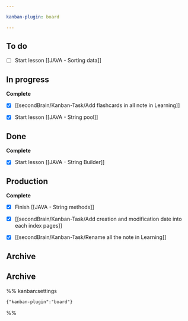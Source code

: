 ```yaml
---

kanban-plugin: board

---
```


## To do

- [ ] Start lesson [[JAVA - Sorting data]]


## In progress

**Complete**
- [x] [[secondBrain/Kanban-Task/Add flashcards in all note in Learning]]
- [x] Start lesson [[JAVA - String pool]]


## Done

**Complete**
- [x] Start lesson [[JAVA - String Builder]]


## Production

**Complete**
- [x] Finish [[JAVA - String methods]]
- [x] [[secondBrain/Kanban-Task/Add creation and modification date into each index pages]]
- [x] [[secondBrain/Kanban-Task/Rename all the note in Learning]]


## Archive



## Archive





%% kanban:settings
```
{"kanban-plugin":"board"}
```
%%